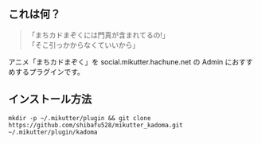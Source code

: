 ## これは何？

> 「まちカドまぞくには門真が含まれてるの!」  
> 「そこ引っかからなくていいから」

アニメ「まちカドまぞく」を social.mikutter.hachune.net の Admin におすすめするプラグインです。

## インストール方法

```
mkdir -p ~/.mikutter/plugin && git clone https://github.com/shibafu528/mikutter_kadoma.git ~/.mikutter/plugin/kadoma
```
